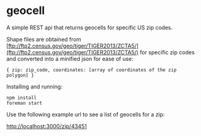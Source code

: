 # geocell

A simple REST api that returns geocells for specific US zip codes.

Shape files are obtained from [ftp://ftp2.census.gov/geo/tiger/TIGER2013/ZCTA5/](ftp://ftp2.census.gov/geo/tiger/TIGER2013/ZCTA5/) for specific zip codes and converted into a minified json for ease of use:

    { zip: zip_code, coordinates: [array of coordinates of the zip polygon] }

Installing and running:

    npm install
    foreman start

Use the following example url to see a list of geocells for a zip:

[http://localhost:3000/zip/43451](http://localhost:3000/zip/43451)
